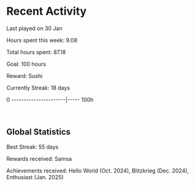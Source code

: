 # Recent Activity
Last played on 30 Jan  

Hours spent this week: 9.08  

Total hours spent: 87.18  

Goal: 100 hours  

Reward: Sushi  

Currently Streak: 18 days 

0 ----------------------|----- 100h  
<br><br>

## Global Statistics
Best Streak: 55 days

Rewards received: Samsa

Achievements received: Hello World (Oct. 2024), Blitzkrieg (Dec. 2024), Enthusiast (Jan. 2025)
